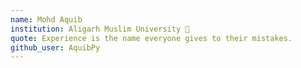 ```yaml
---
name: Mohd Aquib 
institution: Aligarh Muslim University 🚩
quote: Experience is the name everyone gives to their mistakes.
github_user: AquibPy
---
```

